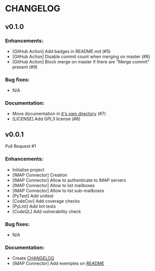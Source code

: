 # CHANGELOG

## v0.1.0

### Enhancements:
- [GitHub Action] Add badges in README.md (#5)
- [GitHub Action] Disable commit count when merging on master (#6)
- [GitHub Action] Block merge on master if there are "Merge commit" present (#9)

### Bug fixes:
- N/A

### Documentation:
- Move documentation in [it's own directory](documentation/) (#7)
- [LICENSE] Add GPL3 license (#8)

## v0.0.1

Pull Request #1

### Enhancements:
- Initialise project
- [IMAP Connector] Creation
- [IMAP Connector] Allow to authenticate to IMAP servers
- [IMAP Connector] Allow to list mailboxes
- [IMAP Connector] Allow to list sub-mailboxes
- [PyTest] Add unitest
- [CodeCov] Add coverage checks
- [PyLint] Add lint tests
- [CodeQL] Add vulnerability check

### Bug fixes:
- N/A

### Documentation:
- Create [CHANGELOG](CHANGELOG.md)
- [IMAP Connector] Add exemples on [README](README.md)
